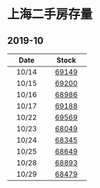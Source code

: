 # 上海二手房存量   
## 2019-10

| Date | Stock |
| ------ | ------ |
| &nbsp;&nbsp;&nbsp;10/14&nbsp;&nbsp;&nbsp; | &nbsp;&nbsp;&nbsp;[69149](Shanghai_Stock.md)&nbsp;&nbsp;&nbsp; |
| &nbsp;&nbsp;&nbsp;10/15&nbsp;&nbsp;&nbsp; | &nbsp;&nbsp;&nbsp;[69200](Shanghai_Stock.md)&nbsp;&nbsp;&nbsp; |
| &nbsp;&nbsp;&nbsp;10/16&nbsp;&nbsp;&nbsp; | &nbsp;&nbsp;&nbsp;[68986](Shanghai_Stock.md)&nbsp;&nbsp;&nbsp; |
| &nbsp;&nbsp;&nbsp;10/17&nbsp;&nbsp;&nbsp; | &nbsp;&nbsp;&nbsp;[69188](Shanghai_Stock.md)&nbsp;&nbsp;&nbsp; |
| &nbsp;&nbsp;&nbsp;10/22&nbsp;&nbsp;&nbsp; | &nbsp;&nbsp;&nbsp;[69569](Shanghai_Stock.md)&nbsp;&nbsp;&nbsp; |
| &nbsp;&nbsp;&nbsp;10/23&nbsp;&nbsp;&nbsp; | &nbsp;&nbsp;&nbsp;[68049](Shanghai_Stock.md)&nbsp;&nbsp;&nbsp; |
| &nbsp;&nbsp;&nbsp;10/24&nbsp;&nbsp;&nbsp; | &nbsp;&nbsp;&nbsp;[68345](Shanghai_Stock.md)&nbsp;&nbsp;&nbsp; |
| &nbsp;&nbsp;&nbsp;10/25&nbsp;&nbsp;&nbsp; | &nbsp;&nbsp;&nbsp;[68649](Shanghai_Stock.md)&nbsp;&nbsp;&nbsp; |
| &nbsp;&nbsp;&nbsp;10/28&nbsp;&nbsp;&nbsp; | &nbsp;&nbsp;&nbsp;[68893](Shanghai_Stock.md)&nbsp;&nbsp;&nbsp; |
| &nbsp;&nbsp;&nbsp;10/29&nbsp;&nbsp;&nbsp; | &nbsp;&nbsp;&nbsp;[68479](Shanghai_Stock.md)&nbsp;&nbsp;&nbsp; |


